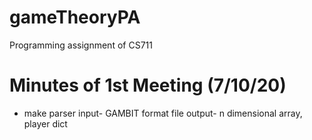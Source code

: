 # gameTheoryPA
Programming assignment of CS711

# Minutes of 1st Meeting (7/10/20)
* make parser
input- GAMBIT format file
output- n dimensional array, player dict
